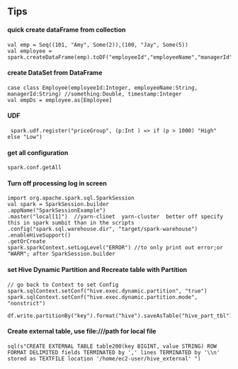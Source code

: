 ## Tips

#### quick create dataFrame from collection
```
val emp = Seq((101, "Amy", Some(2)),(100, "Jay", Some(5))
val employee = spark.createDataFrame(emp).toDF("employeeId","employeeName","managerId")
```
#### create DataSet from DataFrame
```
case class Employee(employeeId:Integer, employeeName:String, managerId:String) //something:Double, timestamp:Integer
val empDs = employee.as[Employee]
```
#### UDF
```
 spark.udf.register("priceGroup", (p:Int ) => if (p > 1000) "High" else "Low")
```

#### get all configuration 
```
spark.conf.getAll
```

#### Turn off processing log in screen
```
import org.apache.spark.sql.SparkSession
val spark = SparkSession.builder
.appName("SparkSessionExample") 
.master("local[1]")  //yarn-clinet  yarn-cluster  better off specify this in spark sumbit than in the scripts
.config("spark.sql.warehouse.dir", "target/spark-warehouse")
.enableHiveSupport()
.getOrCreate
spark.sparkContext.setLogLevel("ERROR") //to only print out error;or "WARM"; after SparkSession.builder
```

#### set Hive Dynamic Partition and Recreate table with Partition
```
// go back to Context to set Config
spark.sqlContext.setConf("hive.exec.dynamic.partition", "true")
spark.sqlContext.setConf("hive.exec.dynamic.partition.mode", "nonstrict")

df.write.partitionBy("key").format("hive").saveAsTable("hive_part_tbl")
```
#### Create external table, use file:///path for local file
```
sql(s"CREATE EXTERNAL TABLE table200(key BIGINT, value STRING) ROW FORMAT DELIMITED fields TERMINATED by ',' lines TERMINATED by '\\n' stored as TEXTFILE location '/home/ec2-user/hive_external' ")
```
